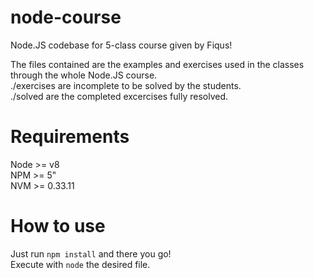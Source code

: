 # node-course
Node.JS codebase for 5-class course given by Fiqus!

The files contained are the examples and exercises used in the classes through the whole Node.JS course.\
./exercises are incomplete to be solved by the students.\
./solved are the completed excercises fully resolved.

# Requirements
Node >= v8\
NPM >= 5"\
NVM >= 0.33.11

# How to use
Just run `npm install` and there you go!\
Execute with `node` the desired file.
